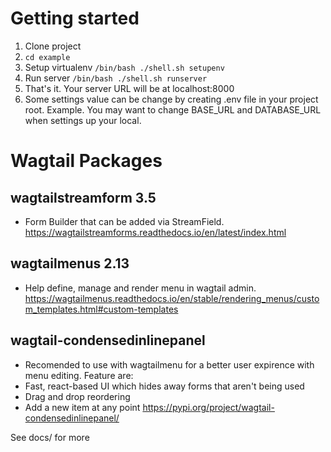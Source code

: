 Getting started
===============

1. Clone project 
2. `cd example`
3. Setup virtualenv `/bin/bash ./shell.sh setupenv`
4. Run server `/bin/bash ./shell.sh runserver`
5. That's it. Your server URL will be at localhost:8000
6. Some settings value can be change by creating .env file in your project root. Example. You may want to change BASE_URL and DATABASE_URL when settings up your local.

Wagtail Packages 
========
## wagtailstreamform 3.5
- Form Builder that can be added via StreamField.
https://wagtailstreamforms.readthedocs.io/en/latest/index.html

## wagtailmenus 2.13
-  Help define, manage and render menu in wagtail admin.
https://wagtailmenus.readthedocs.io/en/stable/rendering_menus/custom_templates.html#custom-templates

## wagtail-condensedinlinepanel
- Recomended to use with wagtailmenu for a better user expirence with menu editing. 
Feature are:
- Fast, react-based UI which hides away forms that aren't being used
- Drag and drop reordering
- Add a new item at any point
https://pypi.org/project/wagtail-condensedinlinepanel/


See docs/ for more 
